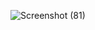 ![Screenshot (81)](https://github.com/user-attachments/assets/606ca043-fdea-4d72-85fa-ad81e4906837)
